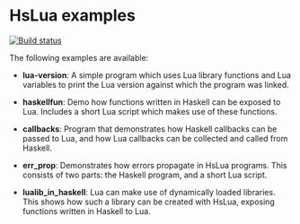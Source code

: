 HsLua examples
==============

[![Build status][GitHub Actions badge]][GitHub Actions]

[GitHub Actions badge]: https://img.shields.io/github/workflow/status/hslua/hslua-examples/CI.svg?logo=github
[GitHub Actions]: https://github.com/hslua/hslua-examples/actions

The following examples are available:

- **lua-version**: A simple program which uses Lua library functions and
  Lua variables to print the Lua version against which the program was
  linked.

- **haskellfun**: Demo how functions written in Haskell can be exposed
  to Lua. Includes a short Lua script which makes use of these
  functions.

- **callbacks**: Program that demonstrates how Haskell callbacks can be
  passed to Lua, and how Lua callbacks can be collected and called from
  Haskell.

- **err_prop**: Demonstrates how errors propagate in HsLua programs.
  This consists of two parts: the Haskell program, and a short Lua
  script.

- **lualib_in_haskell**: Lua can make use of dynamically loaded
  libraries. This shows how such a library can be created with HsLua,
  exposing functions written in Haskell to Lua.
